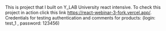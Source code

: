 This is project that I built on Y_LAB University react intensive. To check this project in action click this link https://react-webinar-3-fork.vercel.app/. 
Credentials for testing authentication and comments for products: 
(login: test_1 ,
password: 123456)

